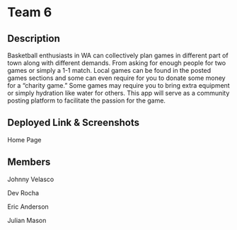 # Team 6

## Description
Basketball enthusiasts in WA can collectively plan games in different part of town along with different demands. From asking for enough people for two games or simply a 1-1 match. Local games can be found in the posted games sections and some can even require for you to donate some money for a “charity game.” Some games may require you to bring extra equipment or simply hydration like water for others. This app will serve as a community posting platform to facilitate the passion for the game. 

## Deployed Link & Screenshots
Home Page


## Members 

Johnny Velasco

Dev Rocha

Eric Anderson 

Julian Mason
